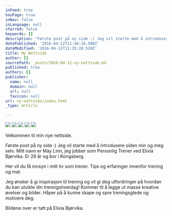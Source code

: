 ```yaml
---
inFeed: true
hasPage: true
inNav: false
inLanguage: null
starred: false
keywords: []
description: "Første post på ny side :) Jeg vil starte med å introdusere siden min og meg selv. Mitt navn er May Linn, jeg jobber som Personlig Trener ved Elixia Bjørvika. Er 29 år og bodd de 10 siste årene i Kongsberg.\_"
datePublished: '2016-04-12T11:46:16.500Z'
dateModified: '2016-04-12T11:35:20.520Z'
title: Ny Nettside
author: []
sourcePath: _posts/2016-04-12-ny-nettside.md
published: true
authors: []
publisher:
  name: null
  domain: null
  url: null
  favicon: null
url: ny-nettside/index.html
_type: Article

---
```

![](https://the-grid-user-content.s3-us-west-2.amazonaws.com/d17a1707-d1ee-4477-91d0-c8c60648881e.jpg)
![](https://the-grid-user-content.s3-us-west-2.amazonaws.com/8e3b6439-279f-48b3-b603-618bc5564828.jpg)
![](https://the-grid-user-content.s3-us-west-2.amazonaws.com/2f47a4d2-ff89-46ab-ad1c-e9bfa575ea96.jpg)
![](https://the-grid-user-content.s3-us-west-2.amazonaws.com/d5fab298-782c-4eae-a245-9dc24f89ccdf.jpg)
![](https://the-grid-user-content.s3-us-west-2.amazonaws.com/b5fb94ea-a416-4f98-a99a-3ad9f33c6f16.jpg)

Velkommen til min nye nettside. 

Første post på ny side :) Jeg vil starte med å introdusere siden min og meg selv. Mitt navn er May Linn, jeg jobber som Personlig Trener ved Elixia Bjørvika. Er 29 år og bor i Kongsberg. 

Her vil du få innsyn i mitt liv som trener. Tips og erfaringer innenfor trening og mat.  

Jeg ønsker å gi inspirasjon til trening og vil gi deg utfordringer på hvordan du kan utvikle din treningshverdag! Kommer til å legge ut masse kreative øvelser og bilder. Håper på å kunne skape og spre treningsglede og motivere deg.

Bildene over er tatt på Elixia Bjørvika.